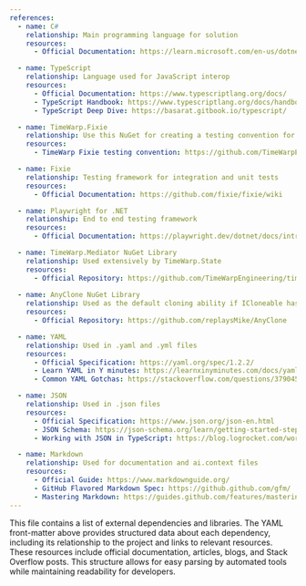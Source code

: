 ```yaml
---
references:
  - name: C#
    relationship: Main programming language for solution
    resources:
      - Official Documentation: https://learn.microsoft.com/en-us/dotnet/csharp/

  - name: TypeScript
    relationship: Language used for JavaScript interop
    resources:
      - Official Documentation: https://www.typescriptlang.org/docs/
      - TypeScript Handbook: https://www.typescriptlang.org/docs/handbook/intro.html
      - TypeScript Deep Dive: https://basarat.gitbook.io/typescript/

  - name: TimeWarp.Fixie
    relationship: Use this NuGet for creating a testing convention for integration and unit tests.
    resources:
      - TimeWarp Fixie testing convention: https://github.com/TimeWarpEngineering/timewarp-fixie

  - name: Fixie
    relationship: Testing framework for integration and unit tests
    resources:
      - Official Documentation: https://github.com/fixie/fixie/wiki

  - name: Playwright for .NET
    relationship: End to end testing framework
    resources:
      - Official Documentation: https://playwright.dev/dotnet/docs/intro

  - name: TimeWarp.Mediator NuGet Library
    relationship: Used extensively by TimeWarp.State
    resources:
      - Official Repository: https://github.com/TimeWarpEngineering/timewarp-mediator
        
  - name: AnyClone NuGet Library
    relationship: Used as the default cloning ability if ICloneable has not been implemented.
    resources:
      - Official Repository: https://github.com/replaysMike/AnyClone

  - name: YAML
    relationship: Used in .yaml and .yml files
    resources:
      - Official Specification: https://yaml.org/spec/1.2.2/
      - Learn YAML in Y minutes: https://learnxinyminutes.com/docs/yaml/
      - Common YAML Gotchas: https://stackoverflow.com/questions/3790454/how-do-i-break-a-string-over-multiple-lines

  - name: JSON
    relationship: Used in .json files
    resources:
      - Official Specification: https://www.json.org/json-en.html
      - JSON Schema: https://json-schema.org/learn/getting-started-step-by-step
      - Working with JSON in TypeScript: https://blog.logrocket.com/working-with-json-typescript/

  - name: Markdown
    relationship: Used for documentation and ai.context files
    resources:
      - Official Guide: https://www.markdownguide.org/
      - GitHub Flavored Markdown Spec: https://github.github.com/gfm/
      - Mastering Markdown: https://guides.github.com/features/mastering-markdown/
---
```


This file contains a list of external dependencies and libraries.
The YAML front-matter above provides structured data about each dependency, 
including its relationship to the project and links to relevant resources. 
These resources include official documentation, articles, blogs, and Stack Overflow posts. 
This structure allows for easy parsing by automated tools while maintaining readability for developers.
